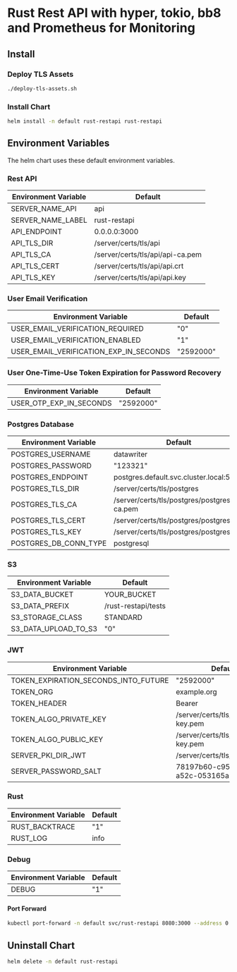 # Rust Rest API with hyper, tokio, bb8 and Prometheus for Monitoring

## Install

### Deploy TLS Assets

```bash
./deploy-tls-assets.sh
```

### Install Chart

```bash
helm install -n default rust-restapi rust-restapi
```

## Environment Variables

The helm chart uses these default environment variables.

### Rest API

Environment Variable  | Default
--------------------- | -------
SERVER_NAME_API       | api
SERVER_NAME_LABEL     | rust-restapi
API_ENDPOINT          | 0.0.0.0:3000
API_TLS_DIR           | /server/certs/tls/api
API_TLS_CA            | /server/certs/tls/api/api-ca.pem
API_TLS_CERT          | /server/certs/tls/api/api.crt
API_TLS_KEY           | /server/certs/tls/api/api.key

### User Email Verification

Environment Variable                   | Default
-------------------------------------- | -------
USER_EMAIL_VERIFICATION_REQUIRED       | "0"
USER_EMAIL_VERIFICATION_ENABLED        | "1"
USER_EMAIL_VERIFICATION_EXP_IN_SECONDS | "2592000"

### User One-Time-Use Token Expiration for Password Recovery

Environment Variable    | Default
----------------------- | -------
USER_OTP_EXP_IN_SECONDS | "2592000"

### Postgres Database

Environment Variable  | Default
--------------------- | -------
POSTGRES_USERNAME     | datawriter
POSTGRES_PASSWORD     | "123321"
POSTGRES_ENDPOINT     | postgres.default.svc.cluster.local:5432
POSTGRES_TLS_DIR      | /server/certs/tls/postgres
POSTGRES_TLS_CA       | /server/certs/tls/postgres/postgres-ca.pem
POSTGRES_TLS_CERT     | /server/certs/tls/postgres/postgres.crt
POSTGRES_TLS_KEY      | /server/certs/tls/postgres/postgres.key
POSTGRES_DB_CONN_TYPE | postgresql

### S3

Environment Variable | Default
-------------------- | -------
S3_DATA_BUCKET       | YOUR_BUCKET
S3_DATA_PREFIX       | /rust-restapi/tests
S3_STORAGE_CLASS     | STANDARD
S3_DATA_UPLOAD_TO_S3 | "0"

### JWT

Environment Variable                 | Default
------------------------------------ | -------
TOKEN_EXPIRATION_SECONDS_INTO_FUTURE | "2592000"
TOKEN_ORG                            | example.org
TOKEN_HEADER                         | Bearer
TOKEN_ALGO_PRIVATE_KEY               | /server/certs/tls/jwt/private-key.pem
TOKEN_ALGO_PUBLIC_KEY                | /server/certs/tls/jwt/public-key.pem
SERVER_PKI_DIR_JWT                   | /server/certs/tls/jwt
SERVER_PASSWORD_SALT                 | 78197b60-c950-4339-a52c-053165a04764

### Rust

Environment Variable | Default
-------------------- | -------
RUST_BACKTRACE       | "1"
RUST_LOG             | info

### Debug

Environment Variable | Default
-------------------- | -------
DEBUG                | "1"


#### Port Forward

```bash
kubectl port-forward -n default svc/rust-restapi 8080:3000 --address 0.0.0.0
```

## Uninstall Chart

```bash
helm delete -n default rust-restapi
```
